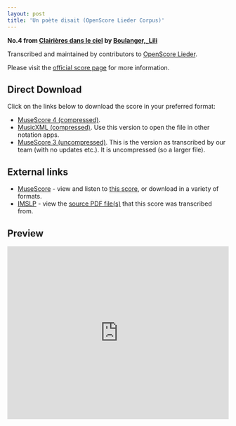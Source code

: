```yaml
---
layout: post
title: 'Un poète disait (OpenScore Lieder Corpus)'
---
```


__No.4 from [Clairières dans le ciel](https://fourscoreandmore.org/openscore/lieder/Boulanger,_Lili/Clairi%C3%A8res_dans_le_ciel/) by [Boulanger,_Lili](https://fourscoreandmore.org/openscore/lieder/Boulanger,_Lili)__

Transcribed and maintained by contributors to [OpenScore Lieder].

Please visit the [official score page] for more information.

[official score page]: https://musescore.com/openscore-lieder-corpus/scores/5857981
[OpenScore Lieder]: https://musescore.com/openscore-lieder-corpus

## Direct Download

Click on the links below to download the score in your preferred format:
- [MuseScore 4 (compressed)](https://fourscoreandmore.org/openscore/lieder/Boulanger,_Lili/Clairi%C3%A8res_dans_le_ciel/04_Un_po%C3%A8te_disait.mscz).
- [MusicXML (compressed)](https://fourscoreandmore.org/openscore/lieder/Boulanger,_Lili/Clairi%C3%A8res_dans_le_ciel/04_Un_po%C3%A8te_disait.mxl). Use this version to open the file in other notation apps.
- [MuseScore 3 (uncompressed)](https://raw.githubusercontent.com/OpenScore/Lieder/refs/heads/main/scores/Boulanger,_Lili/Clairi%C3%A8res_dans_le_ciel/04_Un_po%C3%A8te_disait/lc5857981.mscx). This is the version as transcribed by our team (with no updates etc.). It is uncompressed (so a larger file).

## External links

- [MuseScore] - view and listen to [this score][MuseScore], or download in a variety of formats.
- [IMSLP] - view the [source PDF file(s)][IMSLP] that this score was transcribed from.

[MuseScore]: https://musescore.com/score/5857981
[IMSLP]: https://imslp.org/wiki/Special:ReverseLookup/25057

## Preview

<iframe width="100%" height="394" src="https://musescore.com/openscore-lieder-corpus/scores/5857981/embed" frameborder="0" allowfullscreen allow="autoplay; fullscreen"></iframe>
